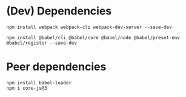 # (Dev) Dependencies 

```
npm install webpack webpack-cli webpack-dev-server --save-dev

npm install @babel/cli @babel/core @babel/node @babel/preset-env @babel/register --save-dev
```


# Peer dependencies

```
npm install babel-loader
npm i core-js@3
```
